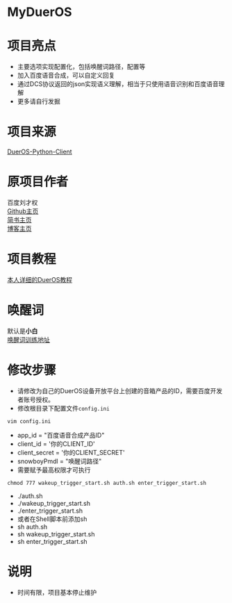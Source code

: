 # MyDuerOS

# 项目亮点

- 主要选项实现配置化，包括唤醒词路径，配置等
- 加入百度语音合成，可以自定义回复
- 通过DCS协议返回的json实现语义理解，相当于只使用语音识别和百度语音理解
- 更多请自行发掘

# 项目来源

[DuerOS-Python-Client](https://github.com/MyDuerOS/DuerOS-Python-Client)  

# 原项目作者

百度刘才权  
[Github主页](https://github.com/CaiquanLiu)  
[简书主页](https://www.jianshu.com/u/bf03aa158e75)  
[博客主页](https://caiquanliu.github.io/)  

# 项目教程

[本人详细的DuerOS教程](https://developer.dueros.baidu.com/didp/forum/topic/show?topicId=245089)  

# 唤醒词

默认是**小白**   
[唤醒词训练地址](https://snowboy.kitt.ai/hotword/351)  

# 修改步骤

- 请修改为自己的DuerOS设备开放平台上创建的音箱产品的ID，需要百度开发者账号授权。
- 修改根目录下配置文件`config.ini`    
```shell
vim config.ini
```
- app_id = "百度语音合成产品ID"
- client_id = '你的CLIENT_ID'
- client_secret = '你的CLIENT_SECRET'
- snowboyPmdl = "唤醒词路径"
- 需要赋予最高权限才可执行 
```shell
chmod 777 wakeup_trigger_start.sh auth.sh enter_trigger_start.sh 
```
- ./auth.sh
- ./wakeup_trigger_start.sh
- ./enter_trigger_start.sh
- 或者在Shell脚本前添加sh
- sh auth.sh
- sh wakeup_trigger_start.sh
- sh enter_trigger_start.sh

# 说明

- 时间有限，项目基本停止维护
